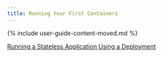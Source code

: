 ```yaml
---
title: Running Your First Containers
---
```


{% include user-guide-content-moved.md %}

[Running a Stateless Application Using a Deployment](/docs/tutorials/stateless-application/run-stateless-application-deployment/)
